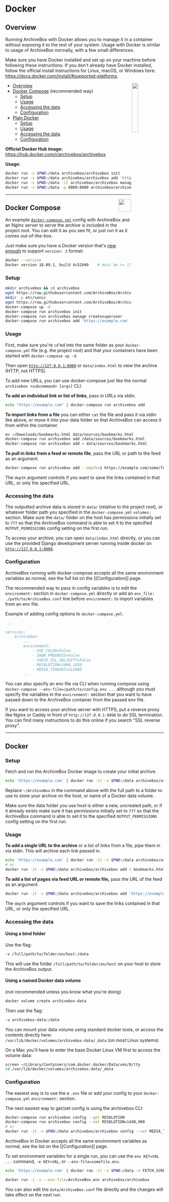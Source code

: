 # Docker

## Overview

Running ArchiveBox with Docker allows you to manage it in a container without exposing it to the rest of your system. Usage with Docker is similar to usage of ArchiveBox normally, with a few small differences.

Make sure you have Docker installed and set up on your machine before following these instructions. If you don't already have Docker installed, follow the official install instructions for Linux, macOS, or Windows here: https://docs.docker.com/install/#supported-platforms.

<img src="https://i.imgur.com/qFAPRwC.png" width="20%" align="right">

- [Overview](#)
- [Docker Compose](#docker-compose) (recommended way)
  - [Setup](#setup)
  - [Usage](#usage)
  - [Accessing the data](#accessing-the-data)
  - [Configuration](#configuration)
- [Plain Docker](#docker)
  - [Setup](#setup-1)
  - [Usage](#usage-1)
  - [Accessing the data](#accessing-the-data-1)
  - [Configuration](#configuration-1)

**Official Docker Hub image:**  
https://hub.docker.com/r/archivebox/archivebox

**Usage:**
```bash
docker run -v $PWD:/data archivebox/archivebox init
docker run -v $PWD:/data archivebox/archivebox add 'https://example.com'
docker run -v $PWD:/data -it archivebox/archivebox manage createsuperuser
docker run -v $PWD:/data -p 8000:8000 archivebox/archivebox server 0.0.0.0:8000
```

---

<img src="https://i.imgur.com/knwOtky.png" height="40px" align="right">

## Docker Compose

An example [`docker-compose.yml`](https://github.com/ArchiveBox/ArchiveBox/blob/master/docker-compose.yml) config with ArchiveBox and an Nginx server to serve the archive is included in the project root. You can edit it as you see fit, or just run it as it comes out-of-the-box.

Just make sure you have a Docker version that's [new enough](https://docs.docker.com/compose/compose-file/) to support `version: 3` format:

```bash
docker --version
Docker version 18.09.1, build 4c52b90    # must be >= 17.04.0
```

### Setup

```bash
mkdir archivebox && cd archivebox
wget https://raw.githubusercontent.com/ArchiveBox/ArchiveBox/master/docker-compose.yml
mkdir -p etc/sonic
wget https://raw.githubusercontent.com/ArchiveBox/ArchiveBox/dev/etc/sonic/config.cfg -O etc/sonic/config.cfg
docker-compose up -d
docker-compose run archivebox init
docker-compose run archivebox manage createsuperuser
docker-compose run archivebox add 'https://example.com'
```

### Usage

First, make sure you're `cd`'ed into the same folder as your `docker-compose.yml` file (e.g. the project root) and that your containers have been started with `docker-compose up -d`.

Then open [`http://127.0.0.1:8000`](http://127.0.0.1:8000) or `data/index.html` to view the archive (HTTP, not HTTPS).

To add new URLs, you can use docker-compose just like the normal `archivebox <subcommand> [args]` CLI.

**To add an individual link or list of links**, pass in URLs via stdin.

```bash
echo "https://example.com" | docker-compose run archivebox add
```

**To import links from a file** you can either `cat` the file and pass it via stdin like above, or move it into your data folder so that ArchiveBox can access it from within the container.

```bash
mv ~/Downloads/bookmarks.html data/sources/bookmarks.html
docker-compose run archivebox add /data/sources/bookmarks.html
docker-compose run archivebox add < data/sources/bookmarks.html
```

**To pull in links from a feed or remote file**, pass the URL or path to the feed as an argument.

```bash
docker-compose run archivebox add --depth=1 https://example.com/some/feed.rss
```

The `depth` argument controls if you want to save the links contained in that URL, or only the specified URL.

### Accessing the data

The outputted archive data is stored in `data/` (relative to the project root), or whatever folder path you specified in the `docker-compose.yml` `volumes:` section. Make sure the `data/` folder on the host has permissions initially set to `777` so that the ArchiveBox command is able to set it to the specified `OUTPUT_PERMISSIONS` config setting on the first run.

To access your archive, you can open `data/index.html` directly, or you can use the provided Django development server running inside docker on [`http://127.0.0.1:8000`](http://127.0.0.1:8000).

### Configuration

ArchiveBox running with docker-compose accepts all the same environment variables as normal, see the full list on the [[Configuration]] page.

The recommended way to pass in config variables is to edit the `environment:` section in `docker-compose.yml` directly or add an `env_file: ./path/to/ArchiveBox.conf` line before `environment:` to import variables from an env file.

Example of adding config options to `docker-compose.yml`:

```yaml
...

services:
    archivebox:
        ...
        environment:
            - USE_COLOR=False
            - SHOW_PROGRESS=False
            - CHECK_SSL_VALIDITY=False
            - RESOLUTION=1900,1820
            - MEDIA_TIMEOUT=512000
        ...
```

You can also specify an env file via CLI when running compose using `docker-compose --env-file=/path/to/config.env ...` although you must specify the variables in the `environment:` section that you want to have passed down to the ArchiveBox container from the passed env file.

If you want to access your archive server with HTTPS, put a reverse proxy like Nginx or Caddy in front of `http://127.0.0.1:8098` to do SSL termination. You can find many instructions to do this online if you search "SSL reverse proxy".

---

## Docker

### Setup

Fetch and run the ArchiveBox Docker image to create your initial archive.

```bash
echo 'https://example.com' | docker run -it -v $PWD:/data archivebox/archivebox add
```

Replace `~/ArchiveBox` in the command above with the full path to a folder to use to store your archive on the host, or name of a Docker data volume.

Make sure the data folder you use host is either a new, uncreated path, or if it already exists make sure it has permissions initially set to `777` so that the ArchiveBox command is able to set it to the specified `OUTPUT_PERMISSIONS` config setting on the first run.

### Usage

**To add a single URL to the archive** or a list of links from a file, pipe them in via stdin. This will archive each link passed in.

```bash
echo 'https://example.com' | docker run -it -v $PWD:/data archivebox/archivebox add
# or
docker run -it -v $PWD:/data archivebox/archivebox add < bookmarks.html
```

**To add a list of pages via feed URL or remote file,** pass the URL of the feed as an argument.

```bash
docker run -it -v $PWD:/data archivebox/archivebox add 'https://example.com/some/rss/feed.xml'
```

The `depth` argument controls if you want to save the links contained in that URL, or only the specified URL.

### Accessing the data

#### Using a bind folder

Use the flag:

```bash
-v /full/path/to/folder/on/host:/data
```

This will use the folder `/full/path/to/folder/on/host` on your host to store the ArchiveBox output.

#### Using a named Docker data volume

(not recommended unless you know what you're doing)

```bash
docker volume create archivebox-data
```

Then use the flag:

```bash
-v archivebox-data:/data
```

You can mount your data volume using standard docker tools, or access the contents directly here:  
`/var/lib/docker/volumes/archivebox-data/_data` (on most Linux systems)

On a Mac you'll have to enter the base Docker Linux VM first to access the volume data:

```bash
screen ~/Library/Containers/com.docker.docker/Data/vms/0/tty
cd /var/lib/docker/volumes/archivebox-data/_data
```

### Configuration

The easiest way is to use the a `.env` file or add your config to your `docker-compose.yml` `environment:` section.

The next easiest way to get/set config is using the archivebox CLI:
```bash
docker-compose run archivebox config --get RESOLUTION
docker-compose run archivebox config --set RESOLUTION=1440,900
# or
docker run -it -v $PWD:/data archivebox/archivebox config --set MEDIA_TIMEOUT=120
```

ArchiveBox in Docker accepts all the same environment variables as normal, see the list on the [[Configuration]] page.

To set environment variables for a single run, you can use the `env KEY=VAL ...` command, `-e KEY=VAL`, or `--env-file=somefile.env`.

```bash
echo 'https://example.com' | docker run -it -v $PWD:/data -e FETCH_SCREENSHOT=False archivebox/archivebox add
```
```bash
docker run -i -v --env-file=ArchiveBox.env archivebox/archivebox
```

You can also edit the `data/ArchiveBox.conf` file directly and the changes will take effect on the next run.
